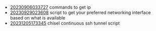 - [20230906033727](/zet/20230906033727/README.md) commands to get ip
- [20230929023608](/zet/20230929023608/README.md) script to get your preferred networking interface based on what is available
- [20231205173345](/zet/20231205173345/README.md) chisel continuous ssh tunnel script
